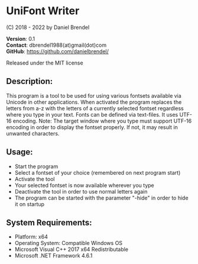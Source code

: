 # UniFont Writer

(C) 2018 - 2022 by Daniel Brendel

**Version**: 0.1\
**Contact**: dbrendel1988(at)gmail(dot)com\
**GitHub**: https://github.com/danielbrendel/

Released under the MIT license

## Description:
This program is a tool to be used for using various fontsets available via Unicode in other applications.
When activated the program replaces the letters from a-z with the letters of a currently selected fontset
regardless where you type in your text. Fonts can be defined via text-files. It uses UTF-16 encoding.
Note: The target window where you type must support UTF-16 encoding in order to display the fontset
properly. If not, it may result in unwanted characters.

## Usage:
* Start the program
* Select a fontset of your choice (remembered on next program start)
* Activate the tool
* Your selected fontset is now available wherever you type
* Deactivate the tool in order to use normal letters again
* The program can be started with the parameter "-hide" in order to hide it on startup

## System Requirements:
* Platform: x64
* Operating System: Compatible Windows OS
* Microsoft Visual C++ 2017 x64 Redistributable
* Microsoft .NET Framework 4.6.1
